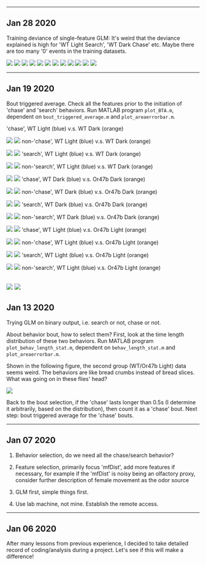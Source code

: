 --------------
Jan 28 2020
--------------
Training deviance of single-feature GLM: 
It's weird that the deviance explained is high for 'WT Light Search', 'WT Dark Chase' etc. Maybe there are too many '0' events in the training datasets.

![](GLM_deviance_1.jpg) ![](GLM_deviance_2.jpg)
![](GLM_deviance_3.jpg) ![](GLM_deviance_4.jpg)
![](GLM_deviance_5.jpg) ![](GLM_deviance_6.jpg)
![](GLM_deviance_7.jpg) ![](GLM_deviance_8.jpg)
![](GLM_deviance_9.jpg) ![](GLM_deviance_10.jpg)
![](GLM_deviance_11.jpg) ![](GLM_deviance_12.jpg)

--------------
Jan 19 2020
--------------
Bout triggered average. Check all the features prior to the initiation of 'chase' and 'search' behaviors. Run MATLAB program `plot_BTA.m`, dependent on `bout_triggered_average.m` and `plot_areaerrorbar.m`.

'chase', WT Light (blue) v.s. WT Dark (orange)

![](WT_Light_Dark_chase.jpg)
![](WT_Light_Dark_chase_zscored.jpg)
non-'chase', WT Light (blue) v.s. WT Dark (orange)

![](WT_Light_Dark_non_chase.jpg)
![](WT_Light_Dark_non_chase_zscored.jpg)
'search', WT Light (blue) v.s. WT Dark (orange)

![](WT_Light_Dark_search.jpg)
![](WT_Light_Dark_search_zscored.jpg)
non-'search', WT Light (blue) v.s. WT Dark (orange)

![](WT_Light_Dark_non_search.jpg)
![](WT_Light_Dark_non_search_zscored.jpg)
'chase', WT Dark (blue) v.s. Or47b Dark (orange)

![](WT_Or47b_Dark_chase.jpg)
![](WT_Or47b_Dark_chase_zscored.jpg)
non-'chase', WT Dark (blue) v.s. Or47b Dark (orange)

![](WT_Or47b_Dark_non_chase.jpg)
![](WT_Or47b_Dark_non_chase_zscored.jpg)
'search', WT Dark (blue) v.s. Or47b Dark (orange)

![](WT_Or47b_Dark_search.jpg)
![](WT_Or47b_Dark_search_zscored.jpg)
non-'search', WT Dark (blue) v.s. Or47b Dark (orange)

![](WT_Or47b_Dark_non_search.jpg)
![](WT_Or47b_Dark_non_search_zscored.jpg)
'chase', WT Light (blue) v.s. Or47b Light (orange)

![](WT_Or47b_Light_chase.jpg)
![](WT_Or47b_Light_chase_zscored.jpg)
non-'chase', WT Light (blue) v.s. Or47b Light (orange)

![](WT_Or47b_Light_non_chase.jpg)
![](WT_Or47b_Light_non_chase_zscored.jpg)
'search', WT Light (blue) v.s. Or47b Light (orange)

![](WT_Or47b_Light_search.jpg)
![](WT_Or47b_Light_search_zscored.jpg)
non-'search', WT Light (blue) v.s. Or47b Light (orange)

![](WT_Or47b_Light_non_search.jpg)
![](WT_Or47b_Light_non_search_zscored.jpg)
--------------
Jan 13 2020
--------------
Trying GLM on binary output, i.e. search or not, chase or not. 

About behavior bout, how to select them? First, look at the time length distribution of these two behaviors. Run MATLAB program `plot_behav_length_stat.m`, dependent on `behav_length_stat.m` and `plot_areaerrorbar.m`.

Shown in the following figure, the second group (WT/Or47b Light) data seems weird. The behaviors are like bread crumbs instead of bread slices. What was going on in these flies' head?

![](behav_length_stat.jpg)

Back to the bout selection, if the 'chase' lasts longer than 0.5s (I determine it arbitrarily, based on the distribution), then count it as a 'chase' bout. Next step: bout triggered average for the 'chase' bouts.

--------------
Jan 07 2020
--------------

1. Behavior selection, do we need all the chase/search behavior?

2. Feature selection, primarily focus 'mfDist', add more features if necessary, for example if the 'mfDist' is noisy being an olfactory proxy, consider further description of female movement as the odor source 

3. GLM first, simple things first.

4. Use lab machine, not mine. Establish the remote access.


--------------
Jan 06 2020
--------------
After many lessons from previous experience, I decided to take detailed record of coding/analysis during a project. Let's see if this will make a difference!
